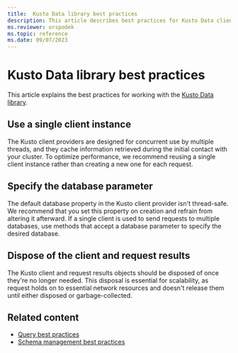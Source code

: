 ```yaml
---
title:  Kusto Data library best practices
description: This article describes best practices for Kusto Data client library.
ms.reviewer: orspodek
ms.topic: reference
ms.date: 09/07/2023
---
```

# Kusto Data library best practices

This article explains the best practices for working with the [Kusto Data library](about-kusto-data.md).

## Use a single client instance

The Kusto client providers are designed for concurrent use by multiple threads, and they cache information retrieved during the initial contact with your cluster. To optimize performance, we recommend reusing a single client instance rather than creating a new one for each request.

## Specify the database parameter

The default database property in the Kusto client provider isn't thread-safe. We recommend that you set this property on creation and refrain from altering it afterward. If a single client is used to send requests to multiple databases, use methods that accept a database parameter to specify the desired database.

## Dispose of the client and request results

The Kusto client and request results objects should be disposed of once they're no longer needed. This disposal is essential for scalability, as request holds on to essential network resources and doesn't release them until either disposed or garbage-collected.

## Related content

* [Query best practices](../../query/best-practices.md)
* [Schema management best practices](../../management/management-best-practices.md)
